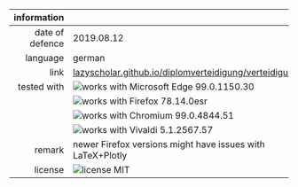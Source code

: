 | information | |
| ---: | :--- |
| date of defence | 2019.08.12 |
| language | german |
| link | [lazyscholar.github.io/diplomverteidigung/verteidigung.html][link] |
| tested with | ![works with Microsoft Edge 99.0.1150.30][works-with-1-img] |
| | ![works with Firefox 78.14.0esr][works-with-2-img] |
| | ![works with Chromium 99.0.4844.51][works-with-3-img] |
| | ![works with Vivaldi 5.1.2567.57][works-with-4-img] |
| remark | newer Firefox versions might have issues with LaTeX+Plotly |
| license | ![license MIT][license-img] |

[link]: https://lazyscholar.github.io/diplomverteidigung/verteidigung.html
[license-img]: https://img.shields.io/badge/license-MIT-blue?style=flat
[works-with-1-img]: https://img.shields.io/badge/Microsoft%20Edge-99.0.1150.30-blue??style=flat-square&logo=Microsoft%20Edge
[works-with-2-img]: https://img.shields.io/badge/Firefox-78.10.0esr-blue??style=flat-square&logo=Firefox%20Browser
[works-with-3-img]: https://img.shields.io/badge/Chromium-99.0.4844.51-blue??style=flat-square&logo=Google%20Chrome
[works-with-4-img]: https://img.shields.io/badge/Vivaldi-5.1.2567.57-blue??style=flat-square&logo=Vivaldi
